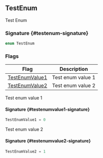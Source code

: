 ## TestEnum

Test Enum

### Signature {#testenum-signature}

```typescript
enum TestEnum
```

### Flags

| Flag | Description |
| --- | --- |
| [TestEnumValue1](docs/test-suite-a/testnamespace-testenum-testenumvalue1-enummember) | Test enum value 1 |
| [TestEnumValue2](docs/test-suite-a/testnamespace-testenum-testenumvalue2-enummember) | Test enum value 2 |

Test enum value 1

#### Signature {#testenumvalue1-signature}

```typescript
TestEnumValue1 = 0
```

Test enum value 2

#### Signature {#testenumvalue2-signature}

```typescript
TestEnumValue2 = 1
```
